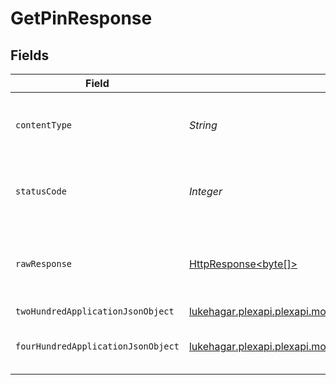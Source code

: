 # GetPinResponse


## Fields

| Field                                                                                                                    | Type                                                                                                                     | Required                                                                                                                 | Description                                                                                                              |
| ------------------------------------------------------------------------------------------------------------------------ | ------------------------------------------------------------------------------------------------------------------------ | ------------------------------------------------------------------------------------------------------------------------ | ------------------------------------------------------------------------------------------------------------------------ |
| `contentType`                                                                                                            | *String*                                                                                                                 | :heavy_check_mark:                                                                                                       | HTTP response content type for this operation                                                                            |
| `statusCode`                                                                                                             | *Integer*                                                                                                                | :heavy_check_mark:                                                                                                       | HTTP response status code for this operation                                                                             |
| `rawResponse`                                                                                                            | [HttpResponse<byte[]>](https://docs.oracle.com/en/java/javase/11/docs/api/java.net.http/java/net/http/HttpResponse.html) | :heavy_check_mark:                                                                                                       | Raw HTTP response; suitable for custom response parsing                                                                  |
| `twoHundredApplicationJsonObject`                                                                                        | [lukehagar.plexapi.plexapi.models.operations.GetPinResponseBody](../../models/operations/GetPinResponseBody.md)          | :heavy_minus_sign:                                                                                                       | The Pin                                                                                                                  |
| `fourHundredApplicationJsonObject`                                                                                       | [lukehagar.plexapi.plexapi.models.operations.GetPinPlexResponseBody](../../models/operations/GetPinPlexResponseBody.md)  | :heavy_minus_sign:                                                                                                       | X-Plex-Client-Identifier is missing                                                                                      |